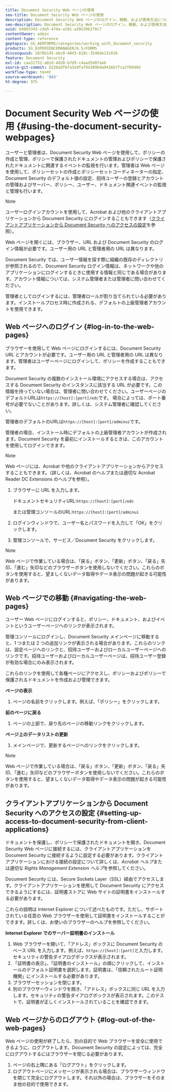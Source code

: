 ```yaml
---
title: Document Security Web ページの使用
seo-title: Document Security Web ページの使用
description: Document Security Web ページのログイン、移動、および使用方法について説明します。
seo-description: Document Security Web ページのログイン、移動、および使用方法について説明します。
uuid: b4863343-cda5-474a-a101-a20e39b1f8c7
contentOwner: admin
content-type: reference
geptopics: SG_AEMFORMS/categories/working_with_document_security
products: SG_EXPERIENCEMANAGER/6.5/FORMS
discoiquuid: 2878b145-e6c0-48d3-810c-3540de13c826
feature: Document Security
exl-id: caa31752-a02d-4d20-b7d9-c4aad5d0fae6
source-git-commit: b220adf6fa3e9faf94389b9a9416b7fca2f89d9d
workflow-type: tm+mt
source-wordcount: '943'
ht-degree: 97%

---
```


# Document Security Web ページの使用 {#using-the-document-security-webpages}

ユーザーと管理者は、Document Security Web ページを使用して、ポリシーの作成と管理、ポリシーで保護されたドキュメントの管理およびポリシーで保護されたドキュメントに関連するイベントの監視を行います。管理者は Web ページを使用して、ポリシーセットの作成とポリシーセットコーディネーターの指定、Document Security のデフォルト値の設定、招待ユーザーの登録とアカウントの管理およびサーバー、ポリシー、ユーザー、ドキュメント関連イベントの監視と管理も行います。

>[!NOTE]
>
>ユーザーログインアカウントを使用して、Acrobat および他のクライアントアプリケーションから Document Security にログインすることもできます（[クライアントアプリケーションから Document Security へのアクセスの設定](using-document-security-web-pages.md#setting-up-access-to-document-security-from-client-applications)を参照）。

Web ページを開くには、ブラウザー、URL および Document Security のログイン情報が必要です。ユーザー用の URL と管理者用の URL は異なります。

Document Security では、ユーザー情報を探す際に組織の既存のディレクトリが参照されるので、Document Security ログイン情報は、ネットワークや他のアプリケーションにログインするときに使用する情報と同じである場合があります。アカウント情報については、システム管理者または管理者に問い合わせてください。

管理者としてログインするには、管理者ロールが割り当てられている必要があります。インストールプロセス時に作成される、デフォルトの上級管理者アカウントを使用できます。

## Web ページへのログイン  {#log-in-to-the-web-pages}

ブラウザーを使用して Web ページにログインするには、Document Security URL とアカウントが必要です。ユーザー用の URL と管理者用の URL は異なります。管理者はユーザーページにログインして、ポリシーを作成することもできます。

Document Security の複数のインストール環境にアクセスする場合は、アクセスする Document Security のインスタンスに該当する URL が必要です。この情報を持っていない場合は、管理者に問い合わせてください。ユーザーページのデフォルトURLは`https://[host]:[port]/edc`です。 場合によっては、ポート番号が必要でないことがあります。詳しくは、システム管理者に確認してください。

管理者のデフォルトのURLは`https://[host]:[port]/adminui`です。

管理者の場合、インストール時にデフォルトの上級管理者アカウントが作成されます。Document Security を最初にインストールするときは、このアカウントを使用してログインできます。

>[!NOTE]
>
>Web ページには、Acrobat や他のクライアントアプリケーションからアクセスすることもできます。（詳しくは、Acrobat のヘルプまたは適切な Acrobat Reader DC Extensions のヘルプを参照）。

1. ブラウザーに URL を入力します。

   ドキュメントセキュリティURL:`https://[host]:[port]/edc`

   または管理コンソールのURL:`https://[host]:[port]/adminui`

1. ログインウィンドウで、ユーザー名とパスワードを入力して「OK」をクリックします。
1. 管理コンソールで、サービス／Document Security をクリックします。

>[!NOTE]
>
>Web ページで作業している場合は、「戻る」ボタン、「更新」ボタン、「戻る」矢印、「進む」矢印などのブラウザーボタンを使用しないでください。これらのボタンを使用すると、望ましくないデータ取得やデータ表示の問題が起きる可能性があります。

## Web ページでの移動  {#navigating-the-web-pages}

ユーザー Web ページにログインすると、ポリシー、ドキュメント、およびイベントというユーザーページへのリンクが表示されます。

管理コンソールにログインし、Document Security メインページに移動すると、1 つまたは 2 つの追加リンクが表示される場合があります。これらのリンクは、設定ページへのリンクと、招待ユーザーおよびローカルユーザーページへのリンクです。招待ユーザーおよびローカルユーザーページは、招待ユーザー登録が有効な場合にのみ表示されます。

これらのリンクを使用して各種ページにアクセスし、ポリシーおよびポリシーで保護されるドキュメントを作成および管理できます。

**ページの表示**

1. ページの名前をクリックします。例えば、「ポリシー」をクリックします。

**前のページに戻る**

1. ページの上部で、戻り先のページの移動リンクをクリックします。

**ページ上のデータリストの更新**

1. メインページで、更新するページへのリンクをクリックします。

>[!NOTE]
>
>Web ページで作業している場合は、「戻る」ボタン、「更新」ボタン、「戻る」矢印、「進む」矢印などのブラウザーボタンを使用しないでください。これらのボタンを使用すると、望ましくないデータ取得やデータ表示の問題が起きる可能性があります。

## クライアントアプリケーションから Document Security へのアクセスの設定  {#setting-up-access-to-document-security-from-client-applications}

ドキュメントを保護し、ポリシーで保護されたドキュメントを開き、Document Security Web ページに接続するには、クライアントアプリケーションを Document Security に接続するように設定する必要があります。クライアントアプリケーションにおける接続の設定について詳しくは、*Acrobat ヘルプ*&#x200B;または適切な *Rights Management Extension ヘルプ*&#x200B;を参照してください。

Document Security には、Secure Sockets Layer（SSL）経由でアクセスします。クライアントアプリケーションを使用して Document Security にアクセスできるようにするには、証明書ストアに Web サイトの証明書をインストールする必要があります。

<!-- Fix broken link See Configuring SSL for information on SSL.-->

これらの説明は Internet Explorer について述べたものです。ただし、サポートされている任意の Web ブラウザーを使用して証明書をインストールすることができます。詳しくは、お使いのブラウザーのヘルプを参照してください。

**Internet Explorer でのサーバー証明書のインストール**

1. Web ブラウザーを開いて、「アドレス」ボックスに Document Security のベース URL を入力します。例えば、`https://[host]:[port]`と入力します。 セキュリティの警告ダイアログボックスが表示されます。
1. 「証明書の表示」、「証明書のインストール」の順にクリックして、インストールのデフォルト証明書を選択します。証明書は、「信頼されたルート証明機関」にインストールする必要があります。
1. ブラウザーセッションを閉じます。
1. 別のブラウザーウィンドウを開き、「アドレス」ボックスに同じ URL を入力します。セキュリティの警告ダイアログボックスが表示されます。このテストで、証明書が正しくインストールされていることを確認できます。

## Web ページからのログアウト  {#log-out-of-the-web-pages}

Web ページの使用が終了したら、別の目的で Web ブラウザーを安全に使用できるように、ログアウトします。Document Security の設定によっては、完全にログアウトするにはブラウザーを閉じる必要があります。

1. ページの右上隅にある「ログアウト」をクリックします。
1. ログアウトページにメッセージが表示される場合は、ブラウザーウィンドウを閉じて完全にログアウトします。それ以外の場合は、ブラウザーをそのまま他の目的で使用できます。
